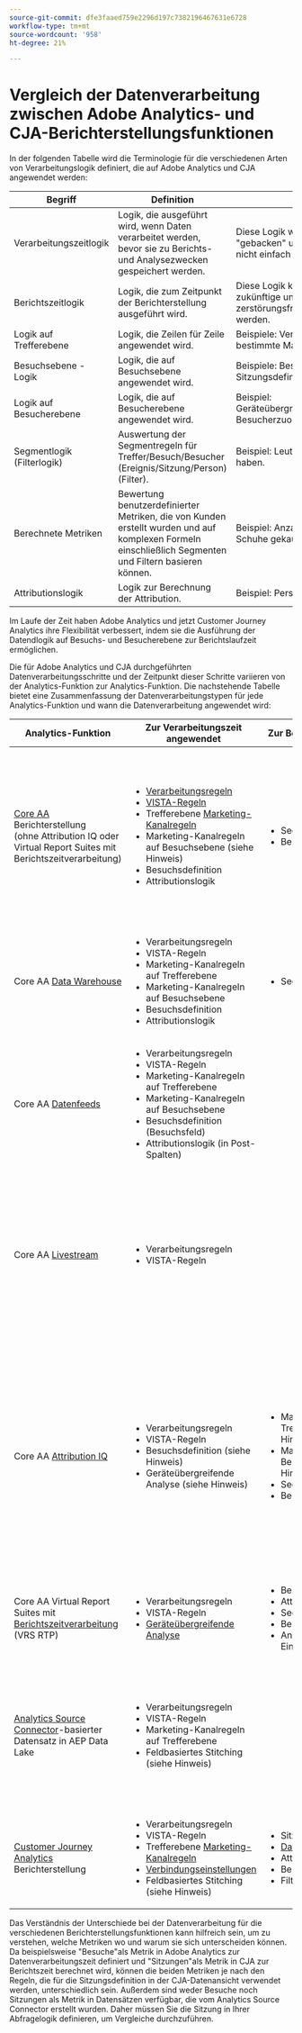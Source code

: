 ```yaml
---
source-git-commit: dfe3faaed759e2296d197c7382196467631e6728
workflow-type: tm+mt
source-wordcount: '958'
ht-degree: 21%

---
```

# Vergleich der Datenverarbeitung zwischen Adobe Analytics- und CJA-Berichterstellungsfunktionen

In der folgenden Tabelle wird die Terminologie für die verschiedenen Arten von Verarbeitungslogik definiert, die auf Adobe Analytics und CJA angewendet werden:

| Begriff | Definition | Hinweise |
|------------------------|-----------------------------------------------------------------------------------------------------------------|---------------------------------------------------------------------------------------------|
| Verarbeitungszeitlogik | Logik, die ausgeführt wird, wenn Daten verarbeitet werden, bevor sie zu Berichts- und Analysezwecken gespeichert werden. | Diese Logik wird in historische Daten &quot;gebacken&quot; und kann im Allgemeinen nicht einfach geändert werden. |
| Berichtszeitlogik | Logik, die zum Zeitpunkt der Berichterstellung ausgeführt wird. | Diese Logik kann zur Berichtslaufzeit auf zukünftige und historische Daten auf zerstörungsfreie Weise angewendet werden. |
| Logik auf Trefferebene | Logik, die Zeilen für Zeile angewendet wird. | Beispiele: Verarbeitungsregeln, VISTA, bestimmte Marketing-Kanalregeln. |
| Besuchsebene - Logik | Logik, die auf Besuchsebene angewendet wird. | Beispiele: Besuchs- und Sitzungsdefinition. |
| Logik auf Besucherebene | Logik, die auf Besucherebene angewendet wird. | Beispiel: Geräteübergreifende/kanalübergreifende Besucherzuordnung. |
| Segmentlogik (Filterlogik) | Auswertung der Segmentregeln für Treffer/Besuch/Besucher (Ereignis/Sitzung/Person) (Filter). | Beispiel: Leute, die rote Schuhe gekauft haben. |
| Berechnete Metriken | Bewertung benutzerdefinierter Metriken, die von Kunden erstellt wurden und auf komplexen Formeln einschließlich Segmenten und Filtern basieren können. | Beispiel: Anzahl der Personen, die rote Schuhe gekauft haben. |
| Attributionslogik | Logik zur Berechnung der Attribution. | Beispiel: Persistenz der eVar. |

Im Laufe der Zeit haben Adobe Analytics und jetzt Customer Journey Analytics ihre Flexibilität verbessert, indem sie die Ausführung der Datendlogik auf Besuchs- und Besucherebene zur Berichtslaufzeit ermöglichen.

Die für Adobe Analytics und CJA durchgeführten Datenverarbeitungsschritte und der Zeitpunkt dieser Schritte variieren von der Analytics-Funktion zur Analytics-Funktion. Die nachstehende Tabelle bietet eine Zusammenfassung der Datenverarbeitungstypen für jede Analytics-Funktion und wann die Datenverarbeitung angewendet wird:

| Analytics-Funktion | Zur Verarbeitungszeit angewendet | Zur Berichtszeit angewendet | Nicht verfügbar | Hinweise |
|------------------------------------------------------------------------------------------------------|---------------------------------------------------------------------------------------------------------------------------------------------------|--------------------------------------------------------------------------------------------------------------------------|---------------------------------------------------------------------------------------------------------------------------------------------------------------------|-------------------------------------------------------------------------------------------------------------------------------------------------------------------------------------------------------------------------------------------------------------------------------------------------------------|
| [Core AA](https://experienceleague.adobe.com/docs/analytics.html?lang=de) Berichterstellung<br />(ohne Attribution IQ oder Virtual Report Suites mit Berichtszeitverarbeitung) | <ul><li>[Verarbeitungsregeln](https://experienceleague.adobe.com/docs/analytics/admin/admin-tools/processing-rules/processing-rules.html?lang=de)</li><li>[VISTA-Regeln](https://experienceleague.adobe.com/docs/analytics/technotes/terms.html?lang=en)</li><li>Trefferebene [Marketing-Kanalregeln](https://experienceleague.adobe.com/docs/analytics/components/marketing-channels/c-rules.html?lang=de)</li><li>Marketing-Kanalregeln auf Besuchsebene (siehe Hinweis)</li><li>Besuchsdefinition</li><li>Attributionslogik</li></ul> | <ul><li>Segmentlogik</li><li>Berechnete Metriken</li></ul> | <ul><li>Geräteübergreifende Analyse (siehe Hinweis)</li></ul> | <ul><li>Die geräteübergreifende Analyse erfordert die Verwendung von Virtual Report Suites mit Berichtszeitverarbeitung.</li><li>&quot;Marketing-Kanalregeln auf Besuchsebene&quot;umfassen Folgendes: **Ist erste Seite des Besuchs**, **Last Touch-Kanal überschreiben** und **Marketing-Kanalablauf**. (Siehe [Dokumentation](https://experienceleague.adobe.com/docs/analytics-platform/using/cja-usecases/marketing-channels.html?lang=de).</li></ul> |
| Core AA [Data Warehouse](https://experienceleague.adobe.com/docs/analytics/export/data-warehouse/data-warehouse.html?lang=en) | <ul><li>Verarbeitungsregeln</li><li>VISTA-Regeln</li><li>Marketing-Kanalregeln auf Trefferebene</li><li>Marketing-Kanalregeln auf Besuchsebene</li><li>Besuchsdefinition</li><li>Attributionslogik</li></ul> | <ul><li>Segmentlogik</li></ul> | <ul><li>Berechnete Metriken</li><li>Geräteübergreifende Analyse</li></ul> |  |
| Core AA [Datenfeeds](https://experienceleague.adobe.com/docs/analytics/export/analytics-data-feed/data-feed-overview.html?lang=en) | <ul><li>Verarbeitungsregeln</li><li>VISTA-Regeln</li><li>Marketing-Kanalregeln auf Trefferebene</li><li>Marketing-Kanalregeln auf Besuchsebene</li><li>Besuchsdefinition (Besuchsfeld)</li><li>Attributionslogik (in Post-Spalten)</li></ul> |  | <ul><li>Segmentlogik</li><li>Berechnete Metriken</li><li>Geräteübergreifende Analyse</li></ul> | <ul><li>ID-Zuordnungen für bestimmte Spalten, die mit Marketing-Kanälen in Daten-Feeds in Verbindung stehen, sind nicht in Daten-Feeds enthalten. (Siehe [Datenfeed-Dokumentation](https://experienceleague.adobe.com/docs/analytics/export/analytics-data-feed/data-feed-contents/datafeeds-reference.html?lang=de).</li></ul> |
| Core AA [Livestream](https://github.com/AdobeDocs/analytics-1.4-apis/blob/master/docs/live-stream-api/getting_started.md) | <ul><li> Verarbeitungsregeln</li><li>VISTA-Regeln</li></ul> |  | <ul><li>Marketing-Kanalregeln auf Trefferebene</li><li>Marketing-Kanalregeln auf Besuchsebene</li><li>Besuchslogik</li><li>Attributionslogik</li><li>Segmentlogik</li><li>Berechnete Metriken</li><li>Geräteübergreifende Analyse</li></ul> |  |
| Core AA [Attribution IQ](https://experienceleague.adobe.com/docs/analytics/analyze/analysis-workspace/attribution/overview.html?lang=de) | <ul><li>Verarbeitungsregeln</li><li>VISTA-Regeln</li><li>Besuchsdefinition (siehe Hinweis)</li><li>Geräteübergreifende Analyse (siehe Hinweis)</li></ul> | <ul><li>Marketing-Kanalregeln auf Trefferebene (siehe Hinweis)</li><li>Marketing-Kanalregeln auf Besuchsebene (siehe Hinweis)Attributionslogik</li><li>Segmentlogik</li><li>Berechnete Metriken</li></ul> |  | <ul><li>Die geräteübergreifende Analyse erfordert die Verwendung von Virtual Report Suites mit Berichtszeitverarbeitung.</li><li>Attribution IQ in Core Analytics verwendet Marketing-Kanäle, die vollständig zur Berichtszeit abgeleitet wurden (d. h. abgeleitete Mid-Werte).</li><li>Attribution IQ verwendet eine Besuchsdefinition für Verarbeitungszeiten, es sei denn, diese wird in einer VRS zur Berichtszeitverarbeitung verwendet.</li></ul> |
| Core AA Virtual Report Suites mit [Berichtszeitverarbeitung](https://experienceleague.adobe.com/docs/analytics/components/virtual-report-suites/vrs-report-time-processing.html?lang=en) (VRS RTP) | <ul><li>Verarbeitungsregeln</li><li>VISTA-Regeln</li><li>[Geräteübergreifende Analyse](https://experienceleague.adobe.com/docs/analytics/components/cda/overview.html?lang=de)</li></ul> | <ul><li>Besuchsdefinition</li><li>Attributionslogik</li><li>Segmentlogik</li><li>Berechnete Metriken</li><li>Andere VRS RTP-Einstellungen</li></ul> | <ul><li>Marketing-Kanalregeln auf Trefferebene</li><li>Marketing-Kanalregeln auf Besuchsebene</li></ul> | <ul><li>Siehe VRS RTP [Dokumentation](https://experienceleague.adobe.com/docs/analytics/components/virtual-report-suites/vrs-report-time-processing.html?lang=en).</li></ul> |
| [Analytics Source Connector](https://experienceleague.adobe.com/docs/experience-platform/sources/connectors/adobe-applications/analytics.html?lang=de)-basierter Datensatz in AEP Data Lake | <ul><li>Verarbeitungsregeln</li><li>VISTA-Regeln</li><li>Marketing-Kanalregeln auf Trefferebene</li><li>Feldbasiertes Stitching (siehe Hinweis)</li></ul> |  | <ul><li>[Marketing-Kanalregeln auf Besuchsebene](https://experienceleague.adobe.com/docs/analytics-platform/using/cja-usecases/marketing-channels.html?lang=en)</li><li>Besuchslogik</li><li>Attributionslogik</li><li>Filterlogik</li></ul> | <ul><li>Muss Ihre eigene Filterlogik und berechnete Metriken anwenden</li><li>Beim feldbasierten Stitching wird zusätzlich zu dem vom Analytics Source Connector erstellten Datensatz ein separater zugeordneter Datensatz erstellt.</li></ul> |
| [Customer Journey Analytics](https://experienceleague.adobe.com/docs/analytics-platform/using/cja-landing.html?lang=de) Berichterstellung | <ul><li>Verarbeitungsregeln</li><li>VISTA-Regeln</li><li>Trefferebene [Marketing-Kanalregeln](https://experienceleague.adobe.com/docs/analytics-platform/using/cja-usecases/marketing-channels.html?lang=en)</li><li>[Verbindungseinstellungen](https://experienceleague.adobe.com/docs/analytics-platform/using/cja-connections/create-connection.html?lang=de)</li><li>Feldbasiertes Stitching (siehe Hinweis)</li></ul> | <ul><li>Sitzungsdefinition</li><li>[Datenansichtseinstellungen](https://experienceleague.adobe.com/docs/analytics-platform/using/cja-dataviews/data-views.html?lang=de)</li><li>Attributionslogik</li><li>Berechnete Metriken</li><li>Filterlogik</li></ul> | <ul><li>Marketing-Kanalregeln auf Besuchsebene</li></ul> | <ul><li>Muss einen zugewiesenen Datensatz verwenden, um die feldbasierte Zuordnung nutzen zu können.</li></ul> |

Das Verständnis der Unterschiede bei der Datenverarbeitung für die verschiedenen Berichterstellungsfunktionen kann hilfreich sein, um zu verstehen, welche Metriken wo und warum sie sich unterscheiden können. Da beispielsweise &quot;Besuche&quot;als Metrik in Adobe Analytics zur Datenverarbeitungszeit definiert und &quot;Sitzungen&quot;als Metrik in CJA zur Berichtszeit berechnet wird, können die beiden Metriken je nach den Regeln, die für die Sitzungsdefinition in der CJA-Datenansicht verwendet werden, unterschiedlich sein. Außerdem sind weder Besuche noch Sitzungen als Metrik in Datensätzen verfügbar, die vom Analytics Source Connector erstellt wurden. Daher müssen Sie die Sitzung in Ihrer Abfragelogik definieren, um Vergleiche durchzuführen.

